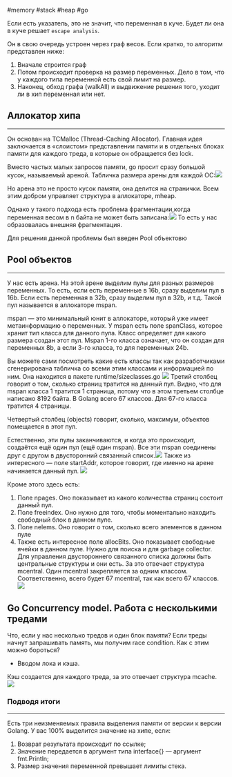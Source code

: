 #memory #stack #heap #go 

Если есть указатель, это не значит, что переменная в куче. Будет ли она в куче решает `escape analysis`.

Он в свою очередь устроен через граф весов. Если кратко, то алгоритм представлен ниже:
1. Вначале строится граф
2. Потом происходит проверка на размер переменных. Дело в том, что у каждого типа переменной есть свой лимит на размер.
3. Наконец, обход графа (walkAll) и выдвижение решения того, уходит ли в хип переменная или нет.
## Аллокатор хипа
---
Он основан на TCMalloc (Thread-Caching Allocator). Главная идея заключается в «слоистом» представлении памяти и в отдельных блоках памяти для каждого треда, в которые он обращается без lock.

Вместо частых малых запросов памяти, go просит сразу большой кусок, называемый ареной. Табличка размера арены для каждой ОС:![](https://habrastorage.org/r/w1560/getpro/habr/upload_files/640/59b/5aa/64059b5aa0f0f2ec47a4937d324054d2.png)

Но арена это не просто кусок памяти, она делится на странички. Всем этим добром управляет структура в аллокаторе, mheap.

Однако у такого подхода есть проблема фрагментации,когда переменная весом в n байта не может быть записана:![](https://habrastorage.org/r/w1560/getpro/habr/upload_files/a29/af5/0f5/a29af50f5ecb275fed36adb730cc59c9.png)
То есть у нас образовалась внешняя фрагментация.

Для решения данной проблемы был введен Pool объектовю

## Pool объектов
---
У нас есть арена. На этой арене выделим пулы для разных размеров переменных. То есть, если есть переменные в 16b, сразу выделим пул в 16b. Если есть переменная в 32b, сразу выделим пул в 32b, и т.д. Такой пул называется в аллокаторе mspan.

mspan — это минимальный юнит в аллокаторе, который уже имеет метаинформацию о переменных. У mspan есть поле spanClass, которое хранит тип класса для данного пула. Класс определяет для какого размера создан этот пул. Mspan 1-го класса означает, что он создан для переменных 8b, а если 3-го класса, то для переменных 24b.

Вы можете сами посмотреть какие есть классы так как разработчиками сгенерирована табличка со всеми этим классами и информацией по ним. Она находится в пакете runtime/sizeclasses.go
![](https://habrastorage.org/r/w1560/getpro/habr/upload_files/1b6/0e9/8cb/1b60e98cb3cb8abaeb16aba11952e464.png)
Третий столбец говорит о том, сколько страниц тратится на данный пул. Видно, что для mspan класса 1 тратится 1 страница, потому что в этом третьем столбце написано 8192 байта. В Golang всего 67 классов. Для 67-го класса тратится 4 страницы.

Четвертый столбец (objects) говорит, сколько, максимум, объектов помещается в этот пул.

Естественно, эти пулы заканчиваются, и когда это происходит, создаётся ещё один пул (ещё один mspan). Все эти mspan соединены друг с другом в двусторонний связанный список.![](https://habrastorage.org/r/w1560/getpro/habr/upload_files/40b/8eb/a9c/40b8eba9cad9a321b19ee65e5a9532f3.png)
Также из интересного — поле startAddr, которое говорит, где именно на арене начинается данный пул.
![](https://habrastorage.org/r/w1560/getpro/habr/upload_files/f95/c31/2de/f95c312de185145a92096e5d147db391.png)

Кроме этого здесь есть:
1) Поле npages. Оно показывает из какого количества страниц состоит данный пул.
2) Поле freeindex. Оно нужно для того, чтобы моментально находить свободный блок в данном пуле.
3) Поле nelems. Оно говорит о том, сколько всего элементов в данном пуле
4) Также есть интересное поле allocBits. Оно показывает свободные ячейки в данном пуле. Нужно для поиска и для garbage collector.
Для управления двустороннего связанного списка должны быть центральные структуры и они есть. За это отвечает структура mcentral. Один mcentral закрепляется за одним классом. Соответственно, всего будет 67 mcentral, так как всего 67 классов.
![](https://habrastorage.org/r/w1560/getpro/habr/upload_files/68b/56f/f93/68b56ff93389d87e7037a2fcf1feed2f.png)

## Go Concurrency model. Работа с несколькими тредами

Что, если у нас несколько тредов и один блок памяти? Если треды начнут запрашивать память, мы получим race condition. Как с этим можно бороться?

- Вводом лока и кэша. 

Кэш создается для каждого треда, за это отвечает структура mcache. ![](https://habrastorage.org/r/w1560/getpro/habr/upload_files/41d/63d/872/41d63d87235f7b206357b751d1933e70.png)

### Подводя итоги
---
Есть три неизменяемых правила выделения памяти от версии к версии Golang. У вас 100% выделится значение на хипе, если:
1. Возврат результата происходит по ссылке;
2. Значение передается в аргумент типа interface{} — аргумент fmt.Println;
3. Размер значения переменной превышает лимиты стека.